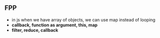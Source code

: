 ## FPP

- in js when we have array of objects, we can use map instead of looping
- **callback, function as argument, this, map**
- **filter, reduce, callback**
